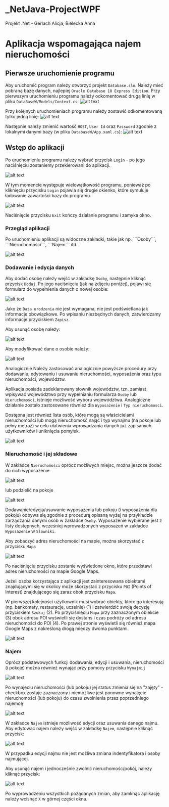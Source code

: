 # _NetJava-ProjectWPF
Projekt .Net - Gerlach Alicja, Bielecka Anna

<h1>Aplikacja wspomagająca najem nieruchomości</h1>

<h2>Pierwsze uruchomienie programu</h2>

Aby uruchomić program należy otworzyć projekt ```Database.sln```. Należy mieć pobraną bazę danych, najlepiej ```Oracle Database 18 Express Edition```. Przy pierwszym uruchomieniu programu należy odkomentować drugą linię w pliku ```DataBaseW/Models/Context.cs```:
![alt text](https://github.com/ABielecka/_NetJava-ProjectWPF/blob/master/screenshots/firstUncomment.PNG)

Przy kolejnych uruchomieniach programu należy zostawić odkomentowaną tylko jedną linię:
![alt text](https://github.com/ABielecka/_NetJava-ProjectWPF/blob/master/screenshots/secondUncomment.PNG)

Następnie należy zmienić wartość ```HOST```, ```User Id``` oraz ```Password``` zgodnie z lokalnymi danymi bazy (w pliku ```DatabaseW/App.xaml.cs```):
![alt text](https://github.com/ABielecka/_NetJava-ProjectWPF/blob/master/screenshots/changeConString.PNG)

<h2>Wstęp do aplikacji</h2>

Po uruchomieniu programu należy wybrać przycisk ```Login``` - po jego naciśnięciu zostaniemy przekierowani do aplikacji. 

![alt text](https://github.com/ABielecka/_NetJava-ProjectWPF/blob/master/screenshots/Login.png)

W tym momencie występuje wielowątkowość programu, ponieważ po kliknięciu przycisku ```Login``` pojawia się drugie okienko, które symuluje ładowanie zawartości bazy do programu.

![alt text](https://github.com/ABielecka/_NetJava-ProjectWPF/blob/master/screenshots/Loading.png)

Naciśnięcie przycisku ```Exit``` kończy działanie programu i zamyka okno.

<h3>Przegląd aplikacji</h3>
Po uruchomieniu aplikacji są widoczne zakładki, takie jak np. ```Osoby```, ```Nieruchomości```, ```Najem``` itd.

![alt text](https://github.com/ABielecka/_NetJava-ProjectWPF/blob/master/screenshots/Nawigacja.png)

<h3>Dodawanie i edycja danych</h3>

Aby dodać osobę należy wejść w zakładkę ```Osoby```, następnie kliknąć przycisk ```Dodaj```. Po jego naciśnięciu (jak na zdjęciu poniżej), pojawi się formularz do wypełnienia danych o nowej osobie:

![alt text](https://github.com/ABielecka/_NetJava-ProjectWPF/blob/master/screenshots/OsobaAdd.png)

Jako że ```Data urodzenia``` nie jest wymagana, nie jest podświetlana jak informacje obowiązkowe. Po wpisaniu niezbędnych danych, zatwierdzamy informacje przyciskiem ```Zapisz```.

Aby usunąć osobę należy: 

![alt text](https://github.com/ABielecka/_NetJava-ProjectWPF/blob/master/screenshots/OsobaDelete.png)

Aby modyfikować dane o osobie należy:

![alt text](https://github.com/ABielecka/_NetJava-ProjectWPF/blob/master/screenshots/OsobaEdit.png)

Analogicznie 
Należy zastosować analogicznie powyższe procedury przy dodawaniu, edytowaniu i usuwaniu nieruchomości, wyposażenia oraz typu nieruchomości, województw.

Aplikacja posiada zadeklarowany słownik województw, tzn. zamiast wpisywać województwo przy wypełnianiu formularza ```Osoby``` lub ```Nieruchomości```, istnieje możliwość wyboru województwa. Analogiczne działanie zostało zastosowane również dla ```Wyposażenie``` i ```Typ nieruchomosci```.

Dostępna jest również lista osób, które mogą są właścicielami nieruchomości lub mogą nieruchomość nająć i typ wynajmu (na pokoje lub pełny metraż) w celu ułatwienia wprowadzania danych już zapisanych użytkowników i uniknięcia pomyłek.

![alt text](https://github.com/ABielecka/_NetJava-ProjectWPF/blob/master/screenshots/Województwa.png)

<h3>Nieruchomość i jej składowe</h3>

W zakładce ```Nieruchomości``` oprócz możliwych miejsc, można jeszcze dodać do nich wyposażenie 

![alt text](https://github.com/ABielecka/_NetJava-ProjectWPF/blob/master/screenshots/NieruchomoscWyp.png)

lub podzielić na pokoje

![alt text](https://github.com/ABielecka/_NetJava-ProjectWPF/blob/master/screenshots/NieruchomoscPok.png)

Dodawanie/edycja/usuwanie wyposażenia lub pokoju (i wyposażenia dla pokoju) odbywa się zgodnie z procedurą opisaną wyżej na przykładzie zarządzania danymi osób w zakładce ```Osoby```. Wyposażenie wybierane jest z listy dostępnych, wcześniej wprowadzonych wyposażeń w zakładce ```Wyposazenie``` w ```Slowniki```.

Aby zobaczyć adres nieruchomości na mapie, można skorzystać z przycisku ```Mapa```

![alt text](https://github.com/ABielecka/_NetJava-ProjectWPF/blob/master/screenshots/Mapa.png)

Po naciśnięciu przycisku zostanie wyświetlone okno, które przedstawi adres nieruchomości na mapie Google Maps.

Jeżeli osoba korzystająca z aplikacji jest zainteresowana obiektami znajdującymi się w okolicy może skorzystać z przycisku ```POI``` (Points of Interest) znajdującego się zaraz obok przycisku ```Mapa```.

W pierwszej kolejności użytkownik musi wybrać obiekty, które go interesują (np. bankomaty, restauracje, uczelnie) (1) i zatwierdzić swoją decyzję przyciskiem ```Szukaj``` (2). Po przyciśnięciu ```Mapa``` przy zaznaczonym obiekcie (3) obok adresu POI wyświetli się dystans i czas podróży od adresu nieruchomości do POI (4). Po prawej stronie wyświetli się również mapa Google Maps z nakreśloną drogą między dwoma punktami.

![alt text](https://github.com/ABielecka/_NetJava-ProjectWPF/blob/master/screenshots/POI.png)

<h3>Najem</h3>

Oprócz podstawowych funkcji dodawania, edycji i usuwania, nieruchomości (i pokoje) można również wynająć przy pomocy przycisku ```Wynajmij```

![alt text](https://github.com/ABielecka/_NetJava-ProjectWPF/blob/master/screenshots/Najmij.png)

Po wynajęciu nieruchomości (lub pokoju) jej status zmienia się na "zajęty" - checkbox zostaje zaznaczony i niemożliwe jest ponowne wynajęcie nieruchomości (lub pokoju) do czasu zwolnienia przez poprzedniego najemcę

![alt text](https://github.com/ABielecka/_NetJava-ProjectWPF/blob/master/screenshots/Status.png)

W zakładce ```Najem``` istnieje możliwość edycji oraz usuwania danego najmu. Aby edytować najem należy wejść w zakładkę ```Najem```, następnie kliknąć przycisk:

![alt text](https://github.com/ABielecka/_NetJava-ProjectWPF/blob/master/screenshots/WynajmijEdit.png)

W przypadku edycji najmu nie jest możliwa zmiana indentyfikatora i osoby najmującej.

Aby usunąć najem i jednocześnie zwolnić nieruchomośc/pokój, należy kliknąć przycisk:

![alt text](https://github.com/ABielecka/_NetJava-ProjectWPF/blob/master/screenshots/UsunWynajem.png)

Po wyprowadzeniu wszystkich pożądanych zmian, aby zamknąc aplikację należy wcisnąć ```X``` w górnej części okna. 
